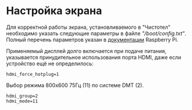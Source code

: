 # Настройка экрана
Для корректной работы экрана, установливаемого
в "Чистотел" необходимо указать следующие параметры
в файле _"/boot/config.txt"_. Полный перечень параметров
указан в [документации](https://www.raspberrypi.org/documentation/configuration/config-txt/video.md) Raspberry Pi.

Применяемый дисплей долго включается при подаче питания, указывается
принудительное использования порта HDMI, даже если устройство
ещё не определилось:
```
hdmi_force_hotplug=1
```

Выбор режима 800x600 75Гц (11) по системе DMT (2).
```
hdmi_group=2
hdmi_mode=11
```